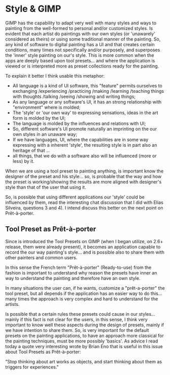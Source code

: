 # Style & GIMP

GIMP has the capability to adapt very well with many styles and ways to painting from the well-formed to personal and/or customized styles. Is evident that each artist do paintings with our own styles (or 'unawarely' considered as theirs) or using some traditional manner of the painting. So, any kind of software to digital painting has a UI and that creates certain conditions, many times not specifically and/or purposely, and superposes the 'inner' style painting on our's style. This is more common when the apps are deeply based upon tool presets… and where the application is viewed or is interpreted more as preset collections ready for the painting.

To explain it better I think usable this metaphor:

* All language is a kind of UI software, this "feature" permits ourselves to exchanging /experiencing /practicing /making /learning /teaching things with thoughts /talking /seeing /showing and writing things;
 * As any language or any software's UI, it has an strong relationship with "environment" where is molded;
 * The 'style' or 'our own way' to expressing sensations, ideas in the art form is molded by the UI;
 * The language is molded by the influences and relations with UI;
 * So, different software's UI promote naturally an imprinting on the our own styles in an unaware way;
 * If we have languages, UI, where the capabilities are in some way expressing with a inherent 'style', the resulting style is in part also an heritage of that ...
* all things, that we do with a software also will be influenced (more or less) by it.

When we are using a tool preset to painting anything, is important know the designer of the preset and his style… so, is probable that the way and how the preset is working/showing the results are more aligned with designer's style than that of the user that using it.

So, is possible that using different applications our 'style' could be influenced by them, read the interesting chat discussion that I did with Elias Silveira, questions 3 and 4). I intend discuss this better on the next point on Prêt-à-porter.

## Tool Preset as Prêt-à-porter
Since is introduced the Tool Presets on GIMP (when I began utilize, on 2.6+ release, them were already present), it becomes an application capable to record the our way painting's style… and is possible also to share them with other painters and common users.

In this sense the French term "Prêt-à-porter" (Ready-to-use) from the fashion is important to understand why reason the presets have inner an way to understand the painting and therefore have an own style.

In many situations the user can, if he wants, customize a "prêt-a-porter" the tool preset, but all depends if the application has an easier way to do this… many times the approach is very complex and hard to understand for the artists.

Is possible that a certain rules these presets could cause in our styles… mainly if this fact is not clear for the users, in this sense, I think very important to know well these aspects during the design of presets, mainly if we have intention to share them. So, is very important for the default presets on the painting applications, to have an approach more classical for the painting techniques, must be more possibly 'basics'. As advice I read today a quote very interesting wrote by Brian Eno that is useful in this issue about Tool Presets as Prêt-à-porter:

"Stop thinking about art works as objects, and start thinking about them as triggers for experiences."
